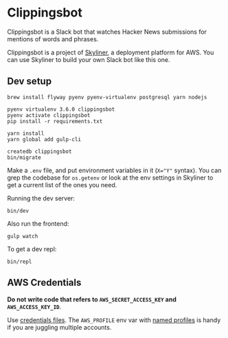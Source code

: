 # Clippingsbot

Clippingsbot is a Slack bot that watches Hacker News submissions for mentions of words and phrases.

Clippingsbot is a project of [Skyliner](https://www.skyliner.io), a deployment platform for AWS. You can use Skyliner to build your own Slack bot like this one.


## Dev setup

```
brew install flyway pyenv pyenv-virtualenv postgresql yarn nodejs

pyenv virtualenv 3.6.0 clippingsbot
pyenv activate clippingsbot
pip install -r requirements.txt

yarn install
yarn global add gulp-cli

createdb clippingsbot
bin/migrate
```

Make a `.env` file, and put environment variables in it (`X="Y"` syntax). You can grep the codebase for `os.getenv` or look at the env settings in Skyliner to get a current list of the ones you need.

Running the dev server:

```
bin/dev
```

Also run the frontend:

```
gulp watch
```

To get a dev repl:

```
bin/repl
```

## AWS Credentials

**Do not write code that refers to `AWS_SECRET_ACCESS_KEY` and `AWS_ACCESS_KEY_ID`**.

Use [credentials files](http://docs.aws.amazon.com/cli/latest/userguide/cli-chap-getting-started.html#cli-config-files). The `AWS_PROFILE` env var with [named profiles](http://docs.aws.amazon.com/cli/latest/userguide/cli-chap-getting-started.html#cli-multiple-profiles) is handy if you are juggling multiple accounts.
